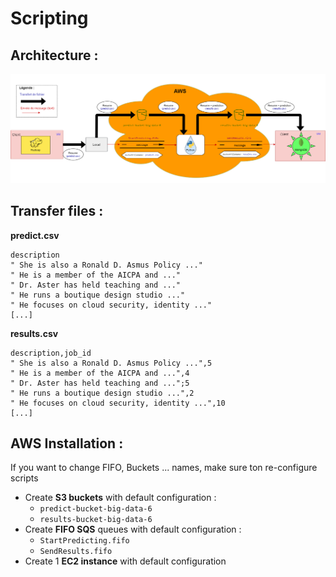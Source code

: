 # Scripting

## Architecture :
![alt text](Architecture.png)

## Transfer files :

**predict.csv**
```csv
description
" She is also a Ronald D. Asmus Policy ..."
" He is a member of the AICPA and ..."
" Dr. Aster has held teaching and ..."
" He runs a boutique design studio ..."
" He focuses on cloud security, identity ..."
[...]
````

**results.csv**
```csv
description,job_id
" She is also a Ronald D. Asmus Policy ...",5
" He is a member of the AICPA and ...",4
" Dr. Aster has held teaching and ...";5
" He runs a boutique design studio ...",2
" He focuses on cloud security, identity ...",10
[...]
````


## AWS Installation :
If you want to change FIFO, Buckets ... names, make sure ton re-configure scripts
- Create **S3 buckets** with default configuration :
  - ```predict-bucket-big-data-6```
  - ```results-bucket-big-data-6```
- Create **FIFO SQS** queues with default configuration :
  - ```StartPredicting.fifo```
  - ```SendResults.fifo```
- Create 1 **EC2 instance** with default configuration
